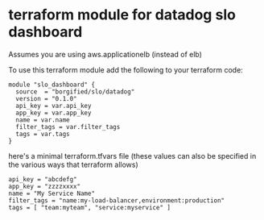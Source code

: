 # terraform module for datadog slo dashboard

Assumes you are using aws.applicationelb (instead of elb)

To use this terraform module add the following to your terraform code:

```
module "slo_dashboard" {
  source  = "borgified/slo/datadog"
  version = "0.1.0"
  api_key = var.api_key
  app_key = var.app_key
  name = var.name
  filter_tags = var.filter_tags
  tags = var.tags
}
```

here's a minimal terraform.tfvars file (these values can also be specified in the various ways that terraform allows)

```
api_key = "abcdefg"
app_key = "zzzzxxxx"
name = "My Service Name"
filter_tags = "name:my-load-balancer,environment:production"
tags = [ "team:myteam", "service:myservice" ]
```
